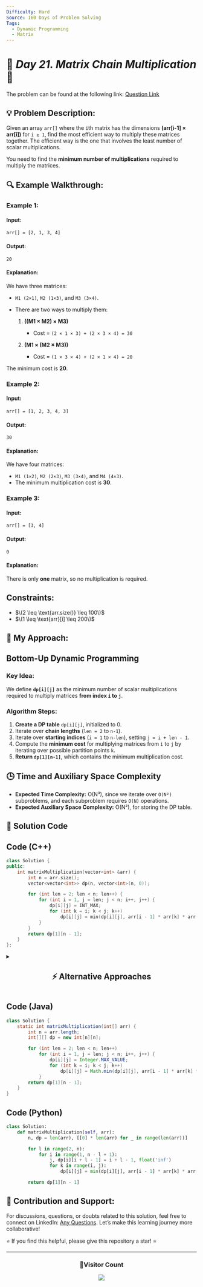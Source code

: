 ```yaml
---
Difficulty: Hard
Source: 160 Days of Problem Solving
Tags:
  - Dynamic Programming
  - Matrix
---
```


# 🚀 _Day 21. Matrix Chain Multiplication_ 🧠

The problem can be found at the following link: [Question Link](https://www.geeksforgeeks.org/batch/gfg-160-problems/track/dynamic-programming-gfg-160/problem/matrix-chain-multiplication0303)

## 💡 **Problem Description:**

Given an array `arr[]` where the `i`th matrix has the dimensions **(arr[i-1] × arr[i])** for `i ≥ 1`, find the most efficient way to multiply these matrices together. The efficient way is the one that involves the least number of scalar multiplications.

You need to find the **minimum number of multiplications** required to multiply the matrices.

## 🔍 **Example Walkthrough:**

### **Example 1:**

#### **Input:**

```plaintext
arr[] = [2, 1, 3, 4]
```

#### **Output:**

```plaintext
20
```

#### **Explanation:**

We have three matrices:

- `M1 (2×1)`, `M2 (1×3)`, and `M3 (3×4)`.
- There are two ways to multiply them:

  1. **((M1 × M2) × M3)**

     - Cost = `(2 × 1 × 3) + (2 × 3 × 4) = 30`

  2. **(M1 × (M2 × M3))**
     - Cost = `(1 × 3 × 4) + (2 × 1 × 4) = 20`

The minimum cost is **20**.

### **Example 2:**

#### **Input:**

```plaintext
arr[] = [1, 2, 3, 4, 3]
```

#### **Output:**

```plaintext
30
```

#### **Explanation:**

We have four matrices:

- `M1 (1×2)`, `M2 (2×3)`, `M3 (3×4)`, and `M4 (4×3)`.
- The minimum multiplication cost is **30**.

### **Example 3:**

#### **Input:**

```plaintext
arr[] = [3, 4]
```

#### **Output:**

```plaintext
0
```

#### **Explanation:**

There is only **one** matrix, so no multiplication is required.

## **Constraints:**

- $\(2 \leq \text{arr.size()} \leq 100\)$
- $\(1 \leq \text{arr}[i] \leq 200\)$

## 🎯 **My Approach:**

## **Bottom-Up Dynamic Programming**

### **Key Idea:**

We define **`dp[i][j]`** as the minimum number of scalar multiplications required to multiply matrices **from index `i` to `j`**.

### **Algorithm Steps:**

1. **Create a DP table** `dp[i][j]`, initialized to 0.
2. Iterate over **chain lengths** (`len = 2` to `n-1`).
3. Iterate over **starting indices** (`i = 1` to `n-len`), setting `j = i + len - 1`.
4. Compute the **minimum cost** for multiplying matrices from `i` to `j` by iterating over possible partition points `k`.
5. **Return `dp[1][n-1]`**, which contains the minimum multiplication cost.

## 🕒 **Time and Auxiliary Space Complexity**

- **Expected Time Complexity:** O(N³), since we iterate over `O(N²)` subproblems, and each subproblem requires `O(N)` operations.
- **Expected Auxiliary Space Complexity:** O(N²), for storing the DP table.

## 📝 **Solution Code**

## **Code (C++)**

```cpp
class Solution {
public:
    int matrixMultiplication(vector<int> &arr) {
        int n = arr.size();
        vector<vector<int>> dp(n, vector<int>(n, 0));

        for (int len = 2; len < n; len++) {
            for (int i = 1, j = len; j < n; i++, j++) {
                dp[i][j] = INT_MAX;
                for (int k = i; k < j; k++)
                    dp[i][j] = min(dp[i][j], arr[i - 1] * arr[k] * arr[j] + dp[i][k] + dp[k + 1][j]);
            }
        }
        return dp[1][n - 1];
    }
};
```

<details>
<summary><h2 align="center">⚡ Alternative Approaches</h2></summary>

## **1️⃣ Recursive + Memoization (Top-Down DP) – O(N³)**

### **Algorithm Steps:**

1. Use a `dp[i][j]` table to store results of subproblems.
2. If `dp[i][j]` is already computed, return it.
3. Otherwise, compute `solve(i, j)` recursively and store results.

### **Code (C++):**

```cpp
class Solution {
public:
    int dp[1005][1005];

    int solve(vector<int>& arr, int i, int j) {
        if (i == j) return 0;
        if (dp[i][j] != -1) return dp[i][j];

        int ans = INT_MAX;
        for (int k = i; k < j; k++) {
            int cost = arr[i-1] * arr[k] * arr[j] + solve(arr, i, k) + solve(arr, k+1, j);
            ans = min(ans, cost);
        }
        return dp[i][j] = ans;
    }

    int matrixMultiplication(vector<int>& arr) {
        memset(dp, -1, sizeof(dp));
        return solve(arr, 1, arr.size() - 1);
    }
};
```

✅ **Time Complexity:** `O(N³)`  
✅ **Space Complexity:** `O(N²)`

## **Comparison of Approaches**

| **Approach**                | ⏱️ **Time Complexity** | 🗂️ **Space Complexity** | ✅ **Pros**                     | ⚠️ **Cons**               |
| --------------------------- | ---------------------- | ----------------------- | ------------------------------- | ------------------------- |
| **Bottom-Up DP**            | 🟢 O(N³)               | 🟡 O(N²)                | Efficient and easy to implement | Uses `O(N²)` space        |
| **Recursive + Memoization** | 🟢 O(N³)               | 🔴 O(N²)                | Reduces redundant calculations  | Still uses `O(N²)` memory |

✅ **Best Choice?**

- If **memory is not an issue**, use **Bottom-Up DP** (`O(N³) Time, O(N²) Space`).
- If **you need recursion**, use **Memoized DP** (`O(N³) Time, O(N²) Space`).
</details>

## **Code (Java)**

```java
class Solution {
    static int matrixMultiplication(int[] arr) {
        int n = arr.length;
        int[][] dp = new int[n][n];

        for (int len = 2; len < n; len++)
            for (int i = 1, j = len; j < n; i++, j++) {
                dp[i][j] = Integer.MAX_VALUE;
                for (int k = i; k < j; k++)
                    dp[i][j] = Math.min(dp[i][j], arr[i - 1] * arr[k] * arr[j] + dp[i][k] + dp[k + 1][j]);
            }
        return dp[1][n - 1];
    }
}
```

## **Code (Python)**

```python
class Solution:
    def matrixMultiplication(self, arr):
        n, dp = len(arr), [[0] * len(arr) for _ in range(len(arr))]

        for l in range(2, n):
            for i in range(1, n - l + 1):
                j, dp[i][i + l - 1] = i + l - 1, float('inf')
                for k in range(i, j):
                    dp[i][j] = min(dp[i][j], arr[i - 1] * arr[k] * arr[j] + dp[i][k] + dp[k + 1][j])

        return dp[1][n - 1]
```

## 🎯 **Contribution and Support:**

For discussions, questions, or doubts related to this solution, feel free to connect on LinkedIn: [Any Questions](https://www.linkedin.com/in/patel-hetkumar-sandipbhai-8b110525a/). Let’s make this learning journey more collaborative!

⭐ If you find this helpful, please give this repository a star! ⭐

---

<div align="center">
  <h3><b>📍Visitor Count</b></h3>
</div>

<p align="center">
  <img src="https://visitor-badge.laobi.icu/badge?page_id=Hunterdii.GeeksforGeeks-POTD" />
</p>
